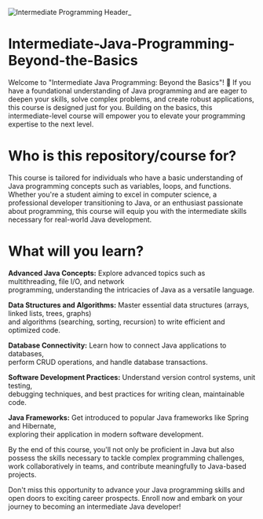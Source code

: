 

![Intermediate Programming Header_](https://github.com/SG-Hangaan/Intermediate-Java-Programming-Beyond-the-Basics/assets/127215110/4af61ff5-acfc-4d5d-a195-d1983c9a6d64)

# Intermediate-Java-Programming-Beyond-the-Basics
Welcome to "Intermediate Java Programming: Beyond the Basics"! 🚀 If you have a foundational understanding of Java programming and are eager to deepen your skills, solve complex problems, and create robust applications, this course is designed just for you. Building on the basics, this intermediate-level course will empower you to elevate your programming expertise to the next level.


# Who is this repository/course for?
This course is tailored for individuals who have a basic understanding of Java programming concepts such as variables, loops, and functions. Whether you're a student aiming to excel in computer science, a professional developer transitioning to Java, or an enthusiast passionate about programming, this course will equip you with the intermediate skills necessary for real-world Java development.


# What will you learn?

**Advanced Java Concepts:** Explore advanced topics such as multithreading, file I/O, and network <br>
programming, understanding the intricacies of Java as a versatile language. <br>

**Data Structures and Algorithms:** Master essential data structures (arrays, linked lists, trees, graphs) <br>
and algorithms (searching, sorting, recursion) to write efficient and optimized code. <br>

**Database Connectivity:** Learn how to connect Java applications to databases,  <br>
perform CRUD operations, and handle database transactions. <br>

**Software Development Practices:** Understand version control systems, unit testing,  <br>
debugging techniques, and best practices for writing clean, maintainable code. <br>

**Java Frameworks:** Get introduced to popular Java frameworks like Spring and Hibernate,  <br>
exploring their application in modern software development. <br>


By the end of this course, you'll not only be proficient in Java but also possess the skills necessary to tackle complex programming challenges, work collaboratively in teams, and contribute meaningfully to Java-based projects. <br>

Don't miss this opportunity to advance your Java programming skills and open doors to exciting career prospects. Enroll now and embark on your journey to becoming an intermediate Java developer! <br>

